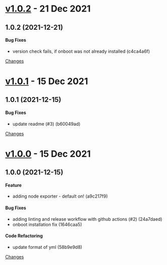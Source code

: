 <a name="v1.0.2"></a>
# [v1.0.2](https://github.com/mabunixda/ansible-udmp/releases/tag/v1.0.2) - 21 Dec 2021

## 1.0.2 (2021-12-21)

#### Bug Fixes

* version check fails, if onboot was not already installed (c4ca4a6f)



[Changes][v1.0.2]


<a name="v1.0.1"></a>
# [v1.0.1](https://github.com/mabunixda/ansible-udmp/releases/tag/v1.0.1) - 15 Dec 2021

## 1.0.1 (2021-12-15)

#### Bug Fixes

* update readme (#3) (b60049ad)



[Changes][v1.0.1]


<a name="v1.0.0"></a>
# [v1.0.0](https://github.com/mabunixda/ansible-udmp/releases/tag/v1.0.0) - 15 Dec 2021

## 1.0.0 (2021-12-15)

#### Feature

* adding node exporter - default on! (a9c217f9)

#### Bug Fixes

* adding linting and release workflow with github actions (#2) (24a7daed)
* onboot installation fix (1646caa5)

#### Code Refactoring

* update format of yml (58b9e9d8)



[Changes][v1.0.0]


[v1.0.2]: https://github.com/mabunixda/ansible-udmp/compare/v1.0.1...v1.0.2
[v1.0.1]: https://github.com/mabunixda/ansible-udmp/compare/v1.0.0...v1.0.1
[v1.0.0]: https://github.com/mabunixda/ansible-udmp/tree/v1.0.0

 <!-- Generated by https://github.com/rhysd/changelog-from-release -->
